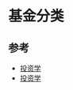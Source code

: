 # 基金分类

## 参考

- [投资学](https://www.bilibili.com/video/BV1C4411X7zU?p=67)
- [投资学](https://www.bilibili.com/video/BV1C4411X7zU?p=68)
